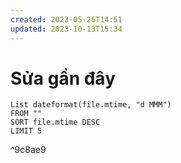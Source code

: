 ```yaml
---
created: 2023-05-26T14:51
updated: 2023-10-13T15:34
---
```

# Sửa gần đây
```dataview
List dateformat(file.mtime, "d MMM") 
FROM ""
SORT file.mtime DESC
LIMIT 5
```

^9c8ae9

